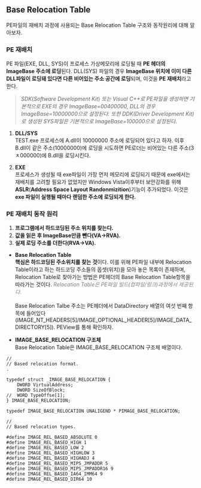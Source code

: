 ## Base Relocation Table

PE파일의 재배치 과정에 사용되는 Base Relocation Table 구조와 동작원리에 대해 알아보자.

### PE 재배치
PE 파일(EXE, DLL, SYS)이 프로세스 가상메모리에 로딩될 때 **PE 헤더의 ImageBase 주소에 로딩**된다. DLL(SYS) 파일의 경우 **ImageBase 위치에 이미 다른 DLL파일이 로딩돼 있다면 다른 비어있는 주소 공간에 로딩**되며, 이것을 **PE 재배치**라고 한다. 

<span style="color:gray">

> *SDK*(*Software Development Kit*) *또는 Visual C++로 PE파일을 생성하면 기본적으로 EXE의 경우 ImageBase=00400000, DLL의 경우 ImageBase=10000000으로 설정된다. 또한 DDK(Driver Development Kit)로 생성된 SYS파일은 기본적으로 ImageBase=100000으로 설정된다.* 

</span>

1. **DLL/SYS** <br>
TEST.exe 프로세스에 A.dll이 10000000 주소에 로딩되어 있다고 하자. 이후 B.dll이 같은 주소(10000000)에 로딩을 시도하면 PE로더는 비어있는 다른 주소(3ㅊ000000)에 B.dll을 로딩시킨다.

2. **EXE** <br>
프로세스가 생성될 때 exe파일이 가장 먼저 메모리에 로딩되기 때문에 exe에서는 재배치를 고려할 필요가 없었지만 Windows Vista이후부터 보안강화를 위해 **ASLR**(**Address Space Layout Randonmizition**)기능이 추가되었다. 이것은 **exe 파일이 실행될 때마다 랜덤한 주소에 로딩되게 한다.**

### PE 재배치 동작 원리
1. **프로그램에서 하드코딩된 주소 위치를 찾는다.**
2. **값을 읽은 후 ImageBase만큼 뺀다(VA→RVA).**
3. **실제 로딩 주소를 더한다(RVA→VA).**

- **Base Relocation Table** <br>
**핵심은 하드코딩된 주소위치를 찾는 것**이다. 이를 위해 PE파일 내부에 Relocation Table이라고 하는 하드코딩 주소들의 옵셋(위치)을 모아 놓은 목록이 존재하며, Relocation Table로 찾아가는 방법은 PE헤더의 Base Relocation Table항목을 따라가는 것이다. <span style="color:gray">*Relocation Table은 PE파일 빌드(컴파일/링크)과정에서 제공된다.*</span>
<br><br>
Base Relocation Talbe 주소는 PE헤더에서 DataDirectory 배열의 여섯 번째 항목에 들어있다(IMAGE_NT_HEADERS[5]/IMAGE_OPTIONAL_HEADER[5]/IMAGE_DATA_DIRECTORY[5]). PEView를 통해 확인하자.

- **IMAGE_BASE_RELOCATION 구조체** <br>
Base Relocation Table은 IMAGE_BASE_RELOCATION 구조체 배열이다. 

```
//
// Based relocation format.
.

typedef struct _IMAGE_BASE_RELOCATION {
    DWORD VirtualAddress;
    DWORD SizeOfBlock;
//  WORD TypeOffse[1];
} IMAGE_BASE_RELOCATION;

typedef IMAGE_BASE_RELOCATION UNALIGEND * PIMAGE_BASE_RELOCATION;

//
// Based relocation types.

#define IMAGE_REL_BASED_ABSOLUTE 0
#define IMAGE_REL_BASED_HIGH 1
#define IMAGE_REL_BASED_LOW 2
#define IMAGE_REL_BASED_HIGHLOW 3
#define IMAGE_REL_BASED_HIGHADJ 4
#define IMAGE_REL_BASED_MIPS_JMPADDR 5
#define IMAGE_REL_BASED_MIPS_JMPADDR16 9
#define IMAGE_REL_BASED_IA64_IMM64 9
#define IMAGE_REL_BASED_DIR64 10
```
